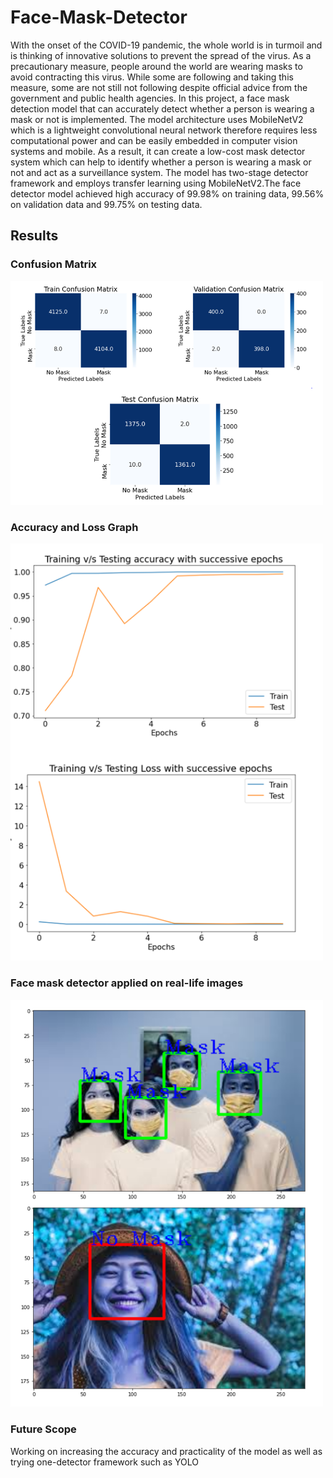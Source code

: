 # Face-Mask-Detector
With the onset of the COVID-19 pandemic, the
whole world is in turmoil and is thinking of innovative solutions
to prevent the spread of the virus. As a precautionary measure,
people around the world are wearing masks to avoid contracting
this virus. While some are following and taking this measure,
some are not still not following despite official advice from the
government and public health agencies. In this project, a face mask
detection model that can accurately detect whether a person
is wearing a mask or not is implemented. The
model architecture uses MobileNetV2 which is a lightweight
convolutional neural network therefore requires less
computational power and can be easily embedded in computer
vision systems and mobile. As a result, it can create a low-cost
mask detector system which can help to identify whether a
person is wearing a mask or not and act as a surveillance system. 
The model has two-stage detector framework and employs 
transfer learning using MobileNetV2.The face detector model achieved 
high accuracy of 99.98% on training data, 99.56% on validation data and 99.75% on testing data.

<h2> Results </h2>

<h3> Confusion Matrix </h3>
<img src="results/cm.PNG" width="500">


<h3> Accuracy and Loss Graph </h3>
<img src="results/graph.png" width="500">                                 

<h3> Face mask detector applied on real-life images </h3>
<img src="results/first.PNG" width="500">                                                                  

<h3> Future Scope </h3>
Working on increasing the accuracy and practicality of the model as well as trying one-detector framework such as YOLO

